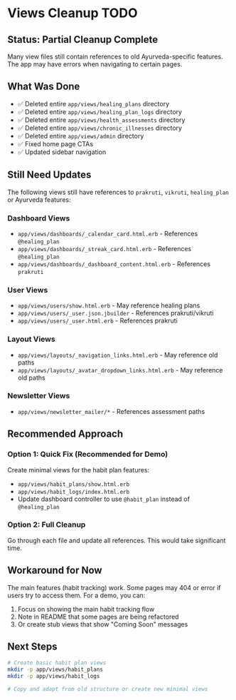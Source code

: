 # Views Cleanup TODO

## Status: Partial Cleanup Complete

Many view files still contain references to old Ayurveda-specific features. The app may have errors when navigating to certain pages.

## What Was Done
- ✅ Deleted entire `app/views/healing_plans` directory
- ✅ Deleted entire `app/views/healing_plan_logs` directory  
- ✅ Deleted entire `app/views/health_assessments` directory
- ✅ Deleted entire `app/views/chronic_illnesses` directory
- ✅ Deleted entire `app/views/admin` directory
- ✅ Fixed home page CTAs
- ✅ Updated sidebar navigation

## Still Need Updates

The following views still have references to `prakruti`, `vikruti`, `healing_plan` or Ayurveda features:

### Dashboard Views
- `app/views/dashboards/_calendar_card.html.erb` - References `@healing_plan`
- `app/views/dashboards/_streak_card.html.erb` - References `@healing_plan`
- `app/views/dashboards/_dashboard_content.html.erb` - References `prakruti`

### User Views
- `app/views/users/show.html.erb` - May reference healing plans
- `app/views/users/_user.json.jbuilder` - References prakruti/vikruti
- `app/views/users/_user.html.erb` - References prakruti

### Layout Views
- `app/views/layouts/_navigation_links.html.erb` - May reference old paths
- `app/views/layouts/_avatar_dropdown_links.html.erb` - May reference old paths

### Newsletter Views
- `app/views/newsletter_mailer/*` - References assessment paths

## Recommended Approach

### Option 1: Quick Fix (Recommended for Demo)
Create minimal views for the habit plan features:
- `app/views/habit_plans/show.html.erb`
- `app/views/habit_logs/index.html.erb`
- Update dashboard controller to use `@habit_plan` instead of `@healing_plan`

### Option 2: Full Cleanup
Go through each file and update all references. This would take significant time.

## Workaround for Now

The main features (habit tracking) work. Some pages may 404 or error if users try to access them. For a demo, you can:
1. Focus on showing the main habit tracking flow
2. Note in README that some pages are being refactored
3. Or create stub views that show "Coming Soon" messages

## Next Steps

```bash
# Create basic habit plan views
mkdir -p app/views/habit_plans
mkdir -p app/views/habit_logs

# Copy and adapt from old structure or create new minimal views
```


